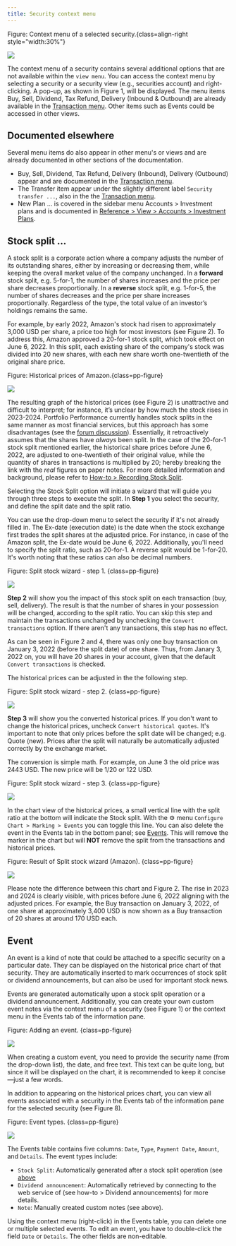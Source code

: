 ```yaml
---
title: Security context menu
---
```


Figure: Context menu of a selected security.{class=align-right style="width:30%"}

![](images/mnu-context.png)

The context menu of a security contains several additional options that are not available within the `view menu`. You can access the context menu by selecting a security or a security view (e.g., securities account) and right-clicking. A pop-up, as shown in Figure 1, will be displayed. The menu items Buy, Sell, Dividend, Tax Refund, Delivery (Inbound & Outbound) are already available in the [Transaction menu](../../transaction/index.md). Other items such as Events could be accessed in other views.

## Documented elsewhere

Several menu items do also appear in other menu's or views and are already documented in other sections of the documentation.
- Buy, Sell, Dividend, Tax Refund, Delivery (Inbound), Delivery (Outbound) appear and are documented in the [Transaction menu](../../transaction/index.md).
- The Transfer item appear under the slightly different label `Security transfer ...`, also in the the [Transaction menu](../../transaction/index.md).
- New Plan ... is covered in the sidebar menu Accounts > Investment plans and is documented in [ Reference > View > Accounts > Investment Plans](../../view/accounts/investment-plans.md).


## Stock split ...

A stock split is a corporate action where a company adjusts the number of its outstanding shares, either by increasing or decreasing them, while keeping the overall market value of the company unchanged. In a **forward** stock split, e.g. 5-for-1, the number of shares increases and the price per share decreases proportionally. In a **reverse** stock split, e.g. 1-for-5, the number of shares decreases and the price per share increases proportionally. Regardless of the type, the total value of an investor’s holdings remains the same.

For example, by early 2022, Amazon's stock had risen to approximately 3,000 USD per share, a price too high for most investors (see Figure 2). To address this, Amazon approved a 20-for-1 stock split, which took effect on June 6, 2022. In this split, each existing share of the company's stock was divided into 20 new shares, with each new share worth one-twentieth of the original share price.

Figure: Historical prices of Amazon.{class=pp-figure}

![](images/split-stock-amazon-unadjusted-PP.png)

The resulting graph of the historical prices (see Figure 2) is unattractive and difficult to interpret; for instance, it’s unclear by how much the stock rises in 2023-2024. Portfolio Performance currently handles stock splits in the same manner as most financial services, but this approach has some disadvantages (see the [forum discussion](https://forum.portfolio-performance.info/t/aktiensplit-buchen/11758)). Essentially, it retroactively assumes that the shares have *always* been split. In the case of the 20-for-1 stock split mentioned earlier, the historical share prices before June 6, 2022, are adjusted to one-twentieth of their original value, while the quantity of shares in transactions is multiplied by 20; hereby breaking the link with the *real* figures on paper notes. For more detailed information and background, please refer to [How-to > Recording Stock Split](../../../how-to/recording-stock-split.md).

Selecting the Stock Split option will initiate a wizard that will guide you through three steps to execute the split. In **Step 1** you select the security, and define the split date and the split ratio.

You can use the drop-down menu to select the security if it's not already filled in. The Ex-date (execution date) is the date when the stock exchange first trades the split shares at the adjusted price. For instance, in case of the Amazon split, the Ex-date would be June 6, 2022. Additionally, you'll need to specify the split ratio, such as 20-for-1. A reverse split would be 1-for-20. It's worth noting that these ratios can also be decimal numbers.

Figure: Split stock wizard - step 1. {class=pp-figure}

![](images/split-stock-wizard-step-1.png)

**Step 2** will show you the impact of this stock split on each transaction (buy, sell, delivery). The result is that the number of shares in your possession will be changed, according to the split ratio. You can skip this step and maintain the transactions unchanged by unchecking the `Convert transactions` option. If there aren't any transactions, this step has no effect.

As can be seen in Figure 2 and 4, there was only one buy transaction on January 3, 2022 (before the split date) of one share. Thus, from Janary 3, 2022 on, you will have 20 shares in your account, given that the default `Convert transactions` is checked.

The historical prices can be adjusted in the the following step.

Figure: Split stock wizard - step 2. {class=pp-figure}

![](images/split-stock-wizard-step-2.png)

**Step 3** will show you the converted historical prices. If you don't want to change the historical prices, uncheck `Convert historical quotes`. It's important to note that only prices before the split date will be changed; e.g. Quote (new). Prices after the split will naturally be automatically adjusted correctly by the exchange market.

The conversion is simple math. For example, on June 3 the old price was 2443 USD. The new price will be 1/20 or 122 USD.

Figure: Split stock wizard - step 3. {class=pp-figure}

![](images/split-stock-wizard-step-3.png)

In the chart view of the historical prices, a small vertical line with the split ratio at the bottom will indicate the Stock split. With the :gear: menu `Configure Chart > Marking > Events` you can toggle this line. You can also delete the event in the Events tab in the bottom panel; see [Events](./all-securities.md#chart-menu). This will remove the marker in the chart but will **NOT** remove the split from the transactions and historical prices.

Figure: Result of Split stock wizard (Amazon). {class=pp-figure}

![](images/split-stock-amazon-adjusted-PP.png)

Please note the difference between this chart and Figure 2. The rise in 2023 and 2024 is clearly visible, with prices before June 6, 2022 aligning with the adjusted prices. For example, the Buy transaction on January 3, 2022, of one share at approximately 3,400 USD is now shown as a Buy transaction of 20 shares at around 170 USD each.

## Event

An event is a kind of note that could be attached to a specific security on a particular date. They can be displayed on the historical price chart of that security. They are automatically inserted to mark occurrences of stock split or dividend announcements, but can also be used for important stock news.

Events are generated automatically upon a stock split operation or a dividend announcement. Additionally, you can create your own custom event notes via the context menu of a security (see Figure 1) or the context menu in the Events tab of the information pane.

Figure: Adding an event. {class=pp-figure}

![](images/mnu-context-event-add.png)

When creating a custom event, you need to provide the security name (from the drop-down list), the date, and free text. This text can be quite long, but since it will be displayed on the chart, it is recommended to keep it concise—just a few words.

In addition to appearing on the historical prices chart, you can view all events associated with a security in the Events tab of the information pane for the selected security (see Figure 8).

Figure: Event types. {class=pp-figure}

![](images/mnu-context-event-types.png)

The Events table contains five columns: `Date`, `Type`, `Payment Date`, `Amount`, and `Details`. The event types include:
- `Stock Split`: Automatically generated after a stock split operation (see [above](context-menu.md)
- `Dividend announcement`: Automatically retrieved by connecting to the web service of (see how-to > Dividend announcements) for more details.
- `Note`: Manually created custom notes (see above).

Using the context menu (right-click) in the Events table, you can delete one or multiple selected events. To edit an event, you have to double-click the field `Date` or `Details`. The other fields are non-editable.




